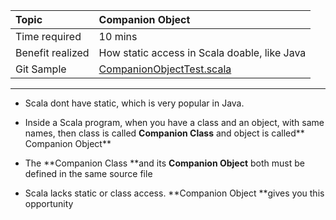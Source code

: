 | Topic | Companion Object |
| :--- | :--- |
| Time required | 10 mins |
| Benefit realized | How static access in Scala doable, like Java |
| Git Sample | [CompanionObjectTest.scala](https://github.com/inbravo/scala-src/blob/master/src/main/scala/com/inbravo/lang/CompanionObjectTest.scala) |

---

* Scala dont have static, which is very popular in Java. 

* Inside a Scala program, when you have a class and an object, with same names, then class is called **Companion Class** and  object is called** Companion Object**

* The **Companion Class **and its **Companion Object** both must be defined in the same source file

* Scala lacks static or class access. **Companion Object **gives you this opportunity



